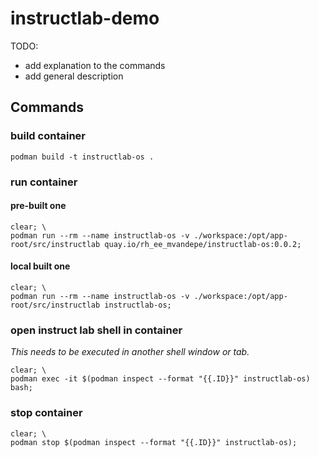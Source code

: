 # instructlab-demo
TODO:
* add explanation to the commands
* add general description

## Commands
### build container
```shell
podman build -t instructlab-os .
```
### run container
#### pre-built one
```shell
clear; \
podman run --rm --name instructlab-os -v ./workspace:/opt/app-root/src/instructlab quay.io/rh_ee_mvandepe/instructlab-os:0.0.2;
```
#### local built one
```shell
clear; \
podman run --rm --name instructlab-os -v ./workspace:/opt/app-root/src/instructlab instructlab-os;
```

### open instruct lab shell in container
_This needs to be executed in another shell window or tab._
```shell
clear; \
podman exec -it $(podman inspect --format "{{.ID}}" instructlab-os) bash;
```

### stop container
```shell
clear; \
podman stop $(podman inspect --format "{{.ID}}" instructlab-os);
```